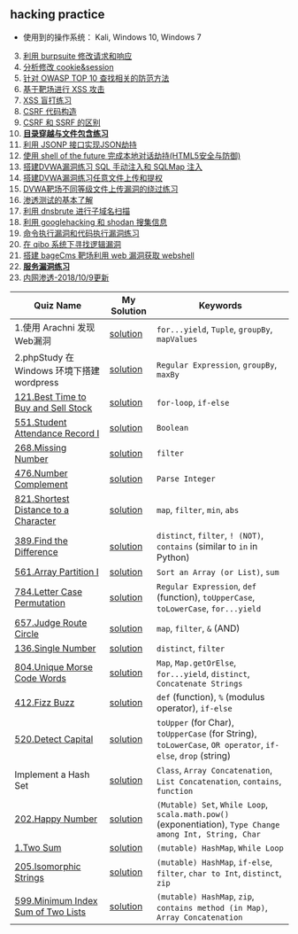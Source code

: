 
## hacking practice

- 使用到的操作系统： Kali, Windows 10, Windows 7

3. [利用 burpsuite 修改请求和响应](https://shimo.im/docs/POgZfmPQjhY5z8ev/)
4. [分析修改 cookie&session](https://shimo.im/docs/0XL2SXM8V2EziTvR/)
5. [ 针对 OWASP TOP 10 查找相关的防范方法](https://shimo.im/docs/BsNqGrke4YMyipca/ )
6. [基于靶场进行 XSS 攻击](https://shimo.im/docs/TTAv7ynXRjEJxIYy/ )
7. [XSS 盲打练习](https://shimo.im/docs/X10K66PuTrUL87Vp/)
8. [CSRF 代码构造](https://shimo.im/docs/2UUKJyYYB1USuP7h/ )
9. [CSRF 和 SSRF 的区别](https://shimo.im/docs/SBedtckEqlkBua1A/)
10. [**目录穿越与文件包含练习**](https://shimo.im/docs/8mvAxbM9JZM5eKwV/)
11. [利用 JSONP 接口实现JSON劫持](https://shimo.im/docs/MXHgwiYkHB4rFpGZ/ )
12. [使用 shell of the future 完成本地对话劫持(HTML5安全与防御)](https://shimo.im/docs/AhmqxS6zUpw3FbQe/ )
13. [搭建DVWA漏洞练习 SQL 手动注入和 SQLMap 注入](https://shimo.im/docs/6IiHSh9F43skbruH/) 
14. [搭建DVWA漏洞练习任意文件上传和提权](https://shimo.im/docs/GeM32TPxrE4poeze/ )
15. [DVWA靶场不同等级文件上传漏洞的绕过练习](https://shimo.im/docs/zEBW2CJuTo4nfLb1/ ) 
16. [渗透测试的基本了解](https://shimo.im/docs/rqI27MRsRH8ffk83/) 
17.  [利用 dnsbrute 进行子域名扫描](https://shimo.im/docs/a0zFXvxCdqwv51nH/)
18.  [利用 googlehacking 和 shodan 搜集信息](https://shimo.im/docs/SVAQxqaWCwAQggjz/ )
19.  [命令执行漏洞和代码执行漏洞练习](https://shimo.im/docs/cfVZoL4fNRMGSBiC/ )
20.  [在 qibo 系统下寻找逻辑漏洞](https://shimo.im/docs/JQNYtzSZR7UYSOaP/ )
21.  [搭建 bageCms 靶场利用 web 漏洞获取 webshell](https://shimo.im/docs/5L8cUQVUIxoj7F1M/ )
22.  [**服务漏洞练习**](https://shimo.im/docs/eIOz3L9pFLcSfKvv/) 
23.  [内网渗透-2018/10/9更新](https://shimo.im/docs/yWxHsIRFut05I1qP/)







| Quiz Name | My Solution | Keywords |
|-----------|-------------|------------------------------|
|1.使用 Arachni 发现Web漏洞 |[solution](https://shimo.im/docs/R8Cam8Zr4ecBatss/)|`for...yield`, `Tuple`, `groupBy`, `mapValues`|
|2.phpStudy 在Windows 环境下搭建 wordpress|[solution](https://shimo.im/docs/97FLwf3E5oIzK66O/)|`Regular Expression`, `groupBy`, `maxBy`|
|[121.Best Time to Buy and Sell Stock](https://leetcode.com/problems/best-time-to-buy-and-sell-stock/description/)|[solution](https://github.com/XD-DENG/leetcode-scala/blob/master/src/121.scala) |`for-loop`, `if-else` |  
|[551.Student Attendance Record I](https://leetcode.com/problems/student-attendance-record-i/description/) |[solution](https://github.com/XD-DENG/leetcode-scala/blob/master/src/551.scala) |`Boolean` |
|[268.Missing Number](https://leetcode.com/problems/missing-number/description/)|[solution](https://github.com/XD-DENG/leetcode-scala/blob/master/src/268.scala)|`filter`|
|[476.Number Complement](https://leetcode.com/problems/number-complement/description/)|[solution](https://github.com/XD-DENG/leetcode-scala/blob/master/src/476.scala)|`Parse Integer`|
|[821.Shortest Distance to a Character](https://leetcode.com/problems/shortest-distance-to-a-character/description/)|[solution](https://github.com/XD-DENG/leetcode-scala/blob/master/src/821.scala)|`map`, `filter`, `min`, `abs`|
|[389.Find the Difference](https://leetcode.com/problems/find-the-difference/description/)|[solution](https://github.com/XD-DENG/leetcode-scala/blob/master/src/389.scala)|`distinct`, `filter`, `! (NOT)`, `contains` (similar to `in` in Python)|
|[561.Array Partition I](https://leetcode.com/problems/array-partition-i/description/)|[solution](https://github.com/XD-DENG/leetcode-scala/blob/master/src/561.scala)|`Sort an Array (or List)`, `sum`|
|[784.Letter Case Permutation](https://leetcode.com/problems/letter-case-permutation/description/)|[solution](https://github.com/XD-DENG/leetcode-scala/blob/master/src/784.scala)|`Regular Expression`, `def` (function), `toUpperCase`, `toLowerCase`, `for...yield`|
|[657.Judge Route Circle](https://leetcode.com/problems/judge-route-circle/description/)|[solution](https://github.com/XD-DENG/leetcode-scala/blob/master/src/657.scala)|`map`, `filter`, `&` (AND)|
|[136.Single Number](https://leetcode.com/problems/single-number/description/)|[solution](https://github.com/XD-DENG/leetcode-scala/blob/master/src/136.scala)|`distinct`, `filter`|
|[804.Unique Morse Code Words](https://leetcode.com/problems/unique-morse-code-words/description/)|[solution](https://github.com/XD-DENG/leetcode-scala/blob/master/src/804.scala)|`Map`, `Map.getOrElse`, `for...yield`, `distinct`, `Concatenate Strings`|
|[412.Fizz Buzz](https://leetcode.com/problems/fizz-buzz/description/)|[solution](https://github.com/XD-DENG/leetcode-scala/blob/master/src/412.scala)|`def` (function), `%` (modulus operator), `if-else`|
|[520.Detect Capital](https://leetcode.com/problems/detect-capital/description/)|[solution](https://github.com/XD-DENG/leetcode-scala/blob/master/src/520.scala)|`toUpper` (for Char), `toUpperCase` (for String), `toLowerCase`, `OR operator`, `if-else`, `drop` (string)|
|Implement a Hash Set|[solution](https://github.com/XD-DENG/leetcode-scala/blob/master/src/MyHashSet.scala)|`Class`, `Array Concatenation`, `List Concatenation`, `contains`, `function`|
|[202.Happy Number](https://leetcode.com/problems/happy-number/description/)|[solution](https://github.com/XD-DENG/leetcode-scala/blob/master/src/202.scala)|`(Mutable) Set`, `While Loop`, `scala.math.pow()` (exponentiation), `Type Change among Int, String, Char`|
|[1.Two Sum](https://leetcode.com/problems/two-sum/description/)|[solution](https://github.com/XD-DENG/leetcode-scala/blob/master/src/1.scala)|`(mutable) HashMap`, `While Loop`|
|[205.Isomorphic Strings](https://leetcode.com/problems/isomorphic-strings/description/)|[solution](https://github.com/XD-DENG/leetcode-scala/blob/master/src/205.scala)|`(mutable) HashMap`, `if-else`, `filter`, `char to Int`, `distinct`, `zip`|
|[599.Minimum Index Sum of Two Lists](https://leetcode.com/problems/minimum-index-sum-of-two-lists/description/)|[solution](https://github.com/XD-DENG/leetcode-scala/blob/master/src/599.scala)|`(mutable) HashMap`, `zip`, `contains method (in Map)`, `Array Concatenation`|
